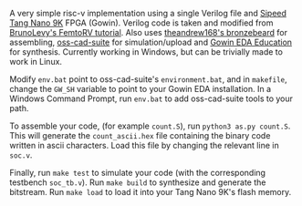 A very simple risc-v implementation using a single Verilog file and [Sipeed Tang Nano 9K](https://wiki.sipeed.com/hardware/en/tang/Tang-Nano-9K/Nano-9K.html) FPGA (Gowin). Verilog code is taken and modified from [BrunoLevy's FemtoRV tutorial](https://github.com/BrunoLevy/learn-fpga/tree/master/FemtoRV/TUTORIALS/FROM_BLINKER_TO_RISCV). Also uses [theandrew168's bronzebeard](https://github.com/theandrew168/bronzebeard) for assembling, [oss-cad-suite](https://github.com/YosysHQ/oss-cad-suite-build) for simulation/upload and [Gowin EDA Education](https://www.gowinsemi.com/en/support/home/) for synthesis. Currently working in Windows, but can be trivially made to work in Linux.

Modify `env.bat` point to oss-cad-suite's `environment.bat`, and in `makefile`, change the `GW_SH` variable to point to your Gowin EDA installation. In a Windows Command Prompt, run `env.bat` to add oss-cad-suite tools to your path.

To assemble your code, (for example `count.S`), run `python3 as.py count.S`. This will generate the `count_ascii.hex` file containing the binary code written in ascii characters. Load this file by changing the relevant line in `soc.v`.

Finally, run `make test` to simulate your code (with the corresponding testbench `soc_tb.v`). Run `make build` to synthesize and generate the bitstream. Run `make load` to load it into your Tang Nano 9K's flash memory.

